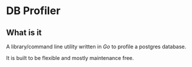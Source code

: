 # DB Profiler
## What is it
A library/command line utility written in _Go_ to profile a postgres database.

It is built to be flexible and mostly maintenance free.